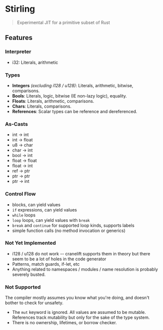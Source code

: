 # Stirling

> Experimental JIT for a primitive subset of Rust
## Features

### Interpreter
- i32: Literals, arithmetic

### Types
- **Integers** *(excluding i128 / u128)*: Literals, arithmetic, bitwise, comparisons.
- **Bools**: Literals, logic, bitwise (IE non-lazy logic), equality.
- **Floats**: Literals, arithmetic, comparisons.
- **Chars**: Literals, comparisons.
- **References**: Scalar types can be reference and dereferenced.

### As-Casts
- int -> int
- int -> float
- u8 -> char
- char -> int
- bool -> int
- float -> float
- float -> int
- ref -> ptr
- ptr -> ptr
- ptr -> int

### Control Flow
- blocks, can yield values
- `if` expressions, can yield values
- `while` loops
- `loop` loops, can yield values with `break`
- `break` and `continue` for supported loop kinds, supports labels
- simple function calls (no method invocation or generics)

### Not Yet Implemented
- i128 / u128 do not work -- cranelift supports them in theory but there seem to be a lot of holes in the code generator
- Patterns, match guards, if-let, etc
- Anything related to namespaces / modules / name resolution is probably severely busted.

### Not Supported
The compiler mostly assumes you know what you're doing, and doesn't bother to check for unsafety.
- The `mut` keyword is ignored. All values are assumed to be mutable. References track mutability but only for the sake of the type system.
- There is no ownership, lifetimes, or borrow checker.
